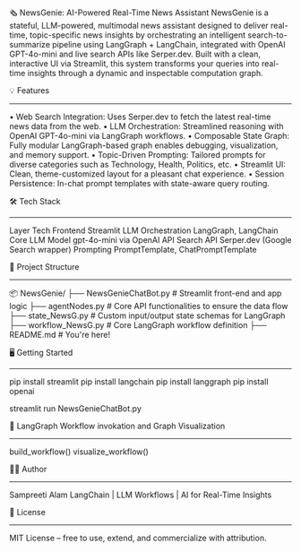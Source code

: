 🗞️ NewsGenie: AI-Powered Real-Time News Assistant
	NewsGenie is a stateful, LLM-powered, multimodal news assistant designed to deliver real-time, topic-specific news insights by orchestrating an intelligent 		search-to-summarize pipeline using LangGraph + LangChain, integrated with OpenAI GPT-4o-mini and live search APIs like Serper.dev.
	Built with a clean, interactive UI via Streamlit, this system transforms your queries into real-time insights 	through a dynamic and inspectable computation 		graph.


💡 Features
________________________________________
• Web Search Integration: Uses Serper.dev to fetch the latest real-time news data from the web.
• LLM Orchestration: Streamlined reasoning with OpenAI GPT-4o-mini via LangGraph workflows.
• Composable State Graph: Fully modular LangGraph-based graph enables debugging, visualization, and memory support.
• Topic-Driven Prompting: Tailored prompts for diverse categories such as Technology, Health, Politics, etc.
• Streamlit UI: Clean, theme-customized layout for a pleasant chat experience.
• Session Persistence: In-chat prompt templates with state-aware query routing.


🛠️ Tech Stack
________________________________________
Layer	                Tech
Frontend		Streamlit
LLM Orchestration	LangGraph, LangChain Core
LLM Model		gpt-4o-mini via OpenAI API
Search API		Serper.dev (Google Search wrapper)
Prompting		PromptTemplate, ChatPromptTemplate

	

📁 Project Structure
________________________________________
📦 NewsGenie/
├── NewsGenieChatBot.py         	# Streamlit front-end and app logic
├── agentNodes.py               	# Core API functionalities to ensure the data flow
├── state_NewsG.py              	# Custom input/output state schemas for LangGraph
├── workflow_NewsG.py           	# Core LangGraph workflow definition
├── README.md                   	# You're here!



🖥️ Getting Started
________________________________________
pip install streamlit
pip install langchain
pip install langgraph
pip install openai

streamlit run NewsGenieChatBot.py


🔄 LangGraph Workflow invokation and Graph Visualization
________________________________________
build_workflow()
visualize_workflow()


👩‍💻 Author
________________________________________
Sampreeti Alam
LangChain | LLM Workflows | AI for Real-Time Insights


📝 License
________________________________________
MIT License – free to use, extend, and commercialize with attribution.
